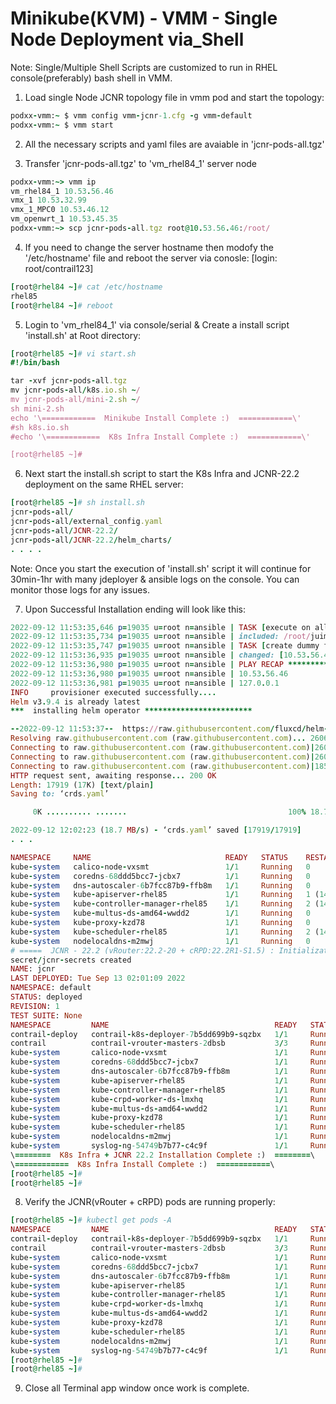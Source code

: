 # Minikube(KVM) - VMM - Single Node Deployment via_Shell

Note: Single/Multiple Shell Scripts are customized to run in RHEL console(preferably) bash shell in VMM. 

1. Load single Node JCNR topology file in vmm pod and start the topology:
  
  ```ruby
  podxx-vmm:~ $ vmm config vmm-jcnr-1.cfg -g vmm-default
  podxx-vmm:~ $ vmm start
  ```

2. All the necessary scripts and yaml files are avaiable in 'jcnr-pods-all.tgz' 

3. Transfer 'jcnr-pods-all.tgz' to 'vm_rhel84_1' server node 

  ```ruby
  podxx-vmm:~> vmm ip
  vm_rhel84_1 10.53.56.46
  vmx_1 10.53.32.99
  vmx_1_MPC0 10.53.46.12
  vm_openwrt_1 10.53.45.35
  podxx-vmm:~> scp jcnr-pods-all.tgz root@10.53.56.46:/root/
  ```

4. If you need to change the server hostname then modofy the '/etc/hostname' file and reboot the server via conosle:
   [login: root/contrail123]

  ```ruby
  [root@rhel84 ~]# cat /etc/hostname
  rhel85
  [root@rhel84 ~]# reboot
  ```

5. Login to 'vm_rhel84_1' via console/serial & Create a install script 'install.sh' at Root directory:

  ```ruby
  [root@rhel85 ~]# vi start.sh
  #!/bin/bash

  tar -xvf jcnr-pods-all.tgz
  mv jcnr-pods-all/k8s.io.sh ~/
  mv jcnr-pods-all/mini-2.sh ~/
  sh mini-2.sh
  echo '\============  Minikube Install Complete :)  ============\'
  #sh k8s.io.sh
  #echo '\============  K8s Infra Install Complete :)  ============\'
  
  [root@rhel85 ~]#
  ```

6. Next start the install.sh script to start the K8s Infra and JCNR-22.2 deployment on the same RHEL server:

  ```ruby
  [root@rhel85 ~]# sh install.sh
  jcnr-pods-all/
  jcnr-pods-all/external_config.yaml
  jcnr-pods-all/JCNR-22.2/
  jcnr-pods-all/JCNR-22.2/helm_charts/
  . . . .
  ```
  Note: Once you start the execution of 'install.sh' script it will continue for 30min-1hr with many jdeployer & ansible logs on the console. You can monitor those logs for any issues. 
  
7. Upon Successful Installation ending will look like this:
  
  ```ruby
  2022-09-12 11:53:35,646 p=19035 u=root n=ansible | TASK [execute on all remote hosts] *********************************************
  2022-09-12 11:53:35,734 p=19035 u=root n=ansible | included: /root/juimp/jdeployer/config_manager/ansible/jdeployer/roles/remote_execution5
  2022-09-12 11:53:35,747 p=19035 u=root n=ansible | TASK [create dummy file] *******************************************************
  2022-09-12 11:53:36,935 p=19035 u=root n=ansible | changed: [10.53.56.46]
  2022-09-12 11:53:36,980 p=19035 u=root n=ansible | PLAY RECAP *********************************************************************
  2022-09-12 11:53:36,980 p=19035 u=root n=ansible | 10.53.56.46                : ok=26   changed=9    unreachable=0    failed=0    skipped=
  2022-09-12 11:53:36,981 p=19035 u=root n=ansible | 127.0.0.1                  : ok=16   changed=8    unreachable=0    failed=0    skipped=
  INFO     provisioner executed successfully....
  Helm v3.9.4 is already latest
  ***  installing helm operator ************************
  
  --2022-09-12 11:53:37--  https://raw.githubusercontent.com/fluxcd/helm-operator/1.2.0/deploy/crds.yaml
  Resolving raw.githubusercontent.com (raw.githubusercontent.com)... 2606:50c0:8000::154, 2606:50c0:8001::154, 2606:50c0:8002::154, ...
  Connecting to raw.githubusercontent.com (raw.githubusercontent.com)|2606:50c0:8002::154|:443... failed: Connection timed out.
  Connecting to raw.githubusercontent.com (raw.githubusercontent.com)|2606:50c0:8003::154|:443...
  Connecting to raw.githubusercontent.com (raw.githubusercontent.com)|185.199.109.133|:443... connected.
  HTTP request sent, awaiting response... 200 OK
  Length: 17919 (17K) [text/plain]
  Saving to: ‘crds.yaml’
  
       0K .......... .......                                    100% 18.7M=0.001s
  
  2022-09-12 12:02:23 (18.7 MB/s) - ‘crds.yaml’ saved [17919/17919]
  . . .

  NAMESPACE     NAME                              READY   STATUS    RESTARTS      AGE
  kube-system   calico-node-vxsmt                 1/1     Running   0             16m
  kube-system   coredns-68ddd5bcc7-jcbx7          1/1     Running   0             15m
  kube-system   dns-autoscaler-6b7fcc87b9-ffb8m   1/1     Running   0             15m
  kube-system   kube-apiserver-rhel85             1/1     Running   1 (14m ago)   17m
  kube-system   kube-controller-manager-rhel85    1/1     Running   2 (14m ago)   17m
  kube-system   kube-multus-ds-amd64-wwdd2        1/1     Running   0             16m
  kube-system   kube-proxy-kzd78                  1/1     Running   0             16m
  kube-system   kube-scheduler-rhel85             1/1     Running   2 (14m ago)   17m
  kube-system   nodelocaldns-m2mwj                1/1     Running   0             15m
  # =====  JCNR - 22.2 (vRouter:22.2-20 + cRPD:22.2R1-S1.5) : Initialization Script  ===== #
  secret/jcnr-secrets created
  NAME: jcnr
  LAST DEPLOYED: Tue Sep 13 02:01:09 2022
  NAMESPACE: default
  STATUS: deployed
  REVISION: 1
  TEST SUITE: None
  NAMESPACE         NAME                                     READY   STATUS    RESTARTS      AGE
  contrail-deploy   contrail-k8s-deployer-7b5dd699b9-sqzbx   1/1     Running   0             2m
  contrail          contrail-vrouter-masters-2dbsb           3/3     Running   0             101s
  kube-system       calico-node-vxsmt                        1/1     Running   0             18m
  kube-system       coredns-68ddd5bcc7-jcbx7                 1/1     Running   0             17m
  kube-system       dns-autoscaler-6b7fcc87b9-ffb8m          1/1     Running   0             17m
  kube-system       kube-apiserver-rhel85                    1/1     Running   1 (16m ago)   19m
  kube-system       kube-controller-manager-rhel85           1/1     Running   2 (16m ago)   19m
  kube-system       kube-crpd-worker-ds-lmxhq                1/1     Running   0             2m
  kube-system       kube-multus-ds-amd64-wwdd2               1/1     Running   0             18m
  kube-system       kube-proxy-kzd78                         1/1     Running   0             18m
  kube-system       kube-scheduler-rhel85                    1/1     Running   2 (16m ago)   19m
  kube-system       nodelocaldns-m2mwj                       1/1     Running   0             17m
  kube-system       syslog-ng-54749b7b77-c4c9f               1/1     Running   0             2m
  \========  K8s Infra + JCNR 22.2 Installation Complete :)  ========\
  \============  K8s Infra Install Complete :)  ============\
  [root@rhel85 ~]#
  [root@rhel85 ~]#  
  ```

8. Verify the JCNR(vRouter + cRPD) pods are running properly:

  ```ruby
  [root@rhel85 ~]# kubectl get pods -A
  NAMESPACE         NAME                                     READY   STATUS    RESTARTS        AGE
  contrail-deploy   contrail-k8s-deployer-7b5dd699b9-sqzbx   1/1     Running   0               16m
  contrail          contrail-vrouter-masters-2dbsb           3/3     Running   0               16m
  kube-system       calico-node-vxsmt                        1/1     Running   0               22m
  kube-system       coredns-68ddd5bcc7-jcbx7                 1/1     Running   0               21m
  kube-system       dns-autoscaler-6b7fcc87b9-ffb8m          1/1     Running   0               21m
  kube-system       kube-apiserver-rhel85                    1/1     Running   1 (21m ago)     25m
  kube-system       kube-controller-manager-rhel85           1/1     Running   2 (21m ago)     25m
  kube-system       kube-crpd-worker-ds-lmxhq                1/1     Running   0               16m
  kube-system       kube-multus-ds-amd64-wwdd2               1/1     Running   0               22m
  kube-system       kube-proxy-kzd78                         1/1     Running   0               22m
  kube-system       kube-scheduler-rhel85                    1/1     Running   2 (21m ago)     24m
  kube-system       nodelocaldns-m2mwj                       1/1     Running   0               21m
  kube-system       syslog-ng-54749b7b77-c4c9f               1/1     Running   0               16m
  [root@rhel85 ~]# 
  [root@rhel85 ~]#
  ```
  
9. Close all Terminal app window once work is complete.
